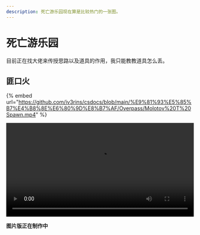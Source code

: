 ```yaml
---
description: 死亡游乐园现在算是比较热门的一张图。
---
```


# 死亡游乐园

目前正在找大佬来传授思路以及道具的作用，我只能教教道具怎么丢。

## 匪口火

{% embed url="https://github.com/iv3rins/csdocs/blob/main/%E9%81%93%E5%85%B7%E4%B8%8E%E6%80%9D%E8%B7%AF/Overpass/Molotov%20T%20Spawn.mp4" %}

<video src="molotov.mp4" width=100% height=auto controls="controls"></video>

**图片版正在制作中**